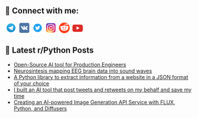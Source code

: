 ## 🔎 Connect with me:
[<img src="https://github.com/bullbesh/bullbesh/blob/main/images/Telegram.png" width="32" height="32" />](https://t.me/bullbesh)
[<img src="https://github.com/bullbesh/bullbesh/blob/main/images/VK.png" width="32" height="32" />](https://vk.com/bullbesh)
[<img src="https://github.com/bullbesh/bullbesh/blob/main/images/Twitter.png" width="32" height="32" />](https://twitter.com/bullbesh1)
[<img src="https://github.com/bullbesh/bullbesh/blob/main/images/Instagram.png" width="32" height="32" />](https://www.instagram.com/bullbesh)
[<img src="https://github.com/bullbesh/bullbesh/blob/main/images/Reddit.png" width="32" height="32" />](https://www.reddit.com/user/bullbesh)
[<img src="https://github.com/bullbesh/bullbesh/blob/main/images/YouTube.png" width="32" height="32" />](https://www.youtube.com/channel/UCtfjRs6uzgq5mfm8S06WTcg)

## 📕 Latest r/Python Posts
<!-- BLOG-POST-LIST:START -->
- [Open-Source AI tool for Production Engineers](https://www.reddit.com/r/Python/comments/1h26mn2/opensource_ai_tool_for_production_engineers/)
- [Neurosintesis mapping EEG brain data into sound waves](https://www.reddit.com/r/Python/comments/1h25tgi/neurosintesis_mapping_eeg_brain_data_into_sound/)
- [A Python library to extract information from a website in a JSON format of your choice](https://www.reddit.com/r/Python/comments/1h24dac/a_python_library_to_extract_information_from_a/)
- [I built an AI tool that post tweets and retweets on my behalf and save my time](https://www.reddit.com/r/Python/comments/1h20ipv/i_built_an_ai_tool_that_post_tweets_and_retweets/)
- [Creating an AI-powered Image Generation API Service with FLUX, Python, and Diffusers](https://www.reddit.com/r/Python/comments/1h1tx73/creating_an_aipowered_image_generation_api/)
<!-- BLOG-POST-LIST:END -->

